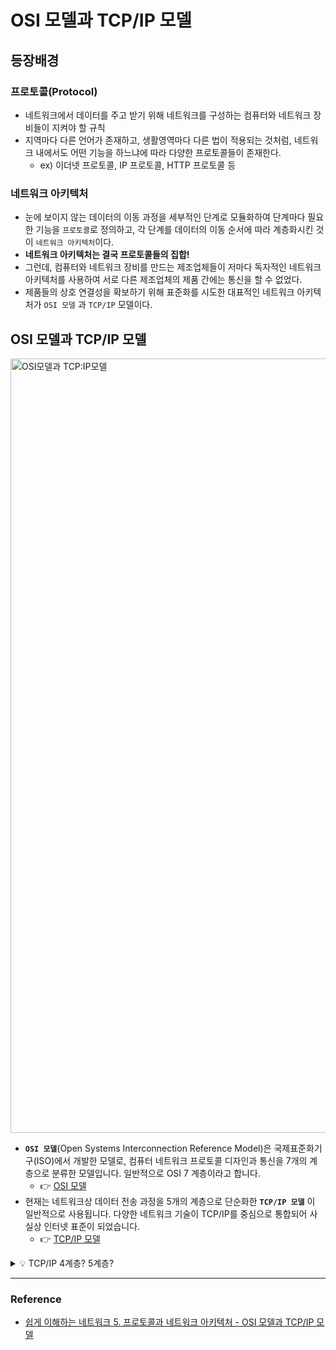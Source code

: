 # OSI 모델과 TCP/IP 모델
## 등장배경

### 프로토콜(Protocol)

- 네트워크에서 데이터를 주고 받기 위해 네트워크를 구성하는 컴퓨터와 네트워크 장비들이 지켜야 할 규칙
- 지역마다 다른 언어가 존재하고, 생활영역마다 다른 법이 적용되는 것처럼, 네트워크 내에서도 어떤 기능을 하느냐에 따라 다양한 프로토콜들이 존재한다.
    - ex) 이더넷 프로토콜, IP 프로토콜, HTTP 프로토콜 등

### 네트워크 아키텍처

- 눈에 보이지 않는 데이터의 이동 과정을 세부적인 단계로 모듈화하여 단계마다 필요한 기능을 `프로토콜`로 정의하고, 각 단계를 데이터의 이동 순서에 따라 계층화시킨 것이 `네트워크 아키텍처`이다.
- **네트워크 아키텍처는 결국 프로토콜들의 집합!**
- 그런데, 컴퓨터와 네트워크 장비를 만드는 제조업체들이 저마다 독자적인 네트워크 아키텍처를 사용하여 서로 다른 제조업체의 제품 간에는 통신을 할 수 없었다.
- 제품들의 상호 연결성을 확보하기 위해 표준화를 시도한 대표적인 네트워크 아키텍처가 `OSI 모델` 과 `TCP/IP` 모델이다.

## OSI 모델과 TCP/IP 모델
<img width="1239" alt="OSI모델과 TCP:IP모델" src="https://user-images.githubusercontent.com/107941880/220607860-bab86c58-7edd-49f7-b970-0ec24d06d0e6.png">

- **`OSI 모델`**(Open Systems Interconnection Reference Model)은 국제표준화기구(ISO)에서 개발한 모델로, 컴퓨터 네트워크 프로토콜 디자인과 통신을 7개의 계층으로 분류한 모델입니다. 일반적으로 OSI 7 계층이라고 합니다.
  - 👉 [OSI 모델](https://github.com/HASEUNGHEEE/cs-study-note/blob/main/Network/OSI%207%20Layer.md)
- 현재는 네트워크상 데이터 전송 과정을 5개의 계층으로 단순화한 **`TCP/IP 모델`** 이 일반적으로 사용됩니다. 다양한 네트워크 기술이 TCP/IP를 중심으로 통합되어 사실상 인터넷 표준이 되었습니다.
  - 👉 [TCP/IP 모델](https://github.com/HASEUNGHEEE/cs-study-note/blob/main/Network/TCP,%20IP%20%EB%AA%A8%EB%8D%B8.md)
<details>
<summary>💡 TCP/IP 4계층? 5계층?</summary>
<div markdown="1">

TCP/IP는 원래 4개의 계층을 가진 모델이었지만 인터넷 개발 이후 네트워크 표준이 꾸준히 갱신되면서 하위 레이어가 다시 세분화되었습니다. TCP/IP 4계층의 Network Interface Layer가 Data Link Layer와 Physical Layer로 나뉘어져서 TCP/IP 5계층 모델이 되었습니다.

</div>
</details>

------------
### Reference
- [쉽게 이해하는 네트워크 5. 프로토콜과 네트워크 아키텍처 - OSI 모델과 TCP/IP 모델](https://better-together.tistory.com/65?category=887984)
